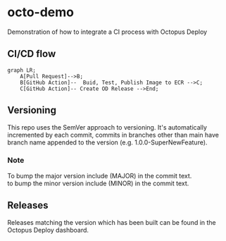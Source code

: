 # octo-demo
Demonstration of how to integrate a CI process with Octopus Deploy

## CI/CD flow
```mermaid
graph LR;
    A[Pull Request]-->B;
    B[GitHub Action]--  Buid, Test, Publish Image to ECR -->C;
    C[GitHub Action]-- Create OD Release -->End;
```

## Versioning
This repo uses the SemVer approach to versioning. It's automatically incremented by each commit, commits in branches other than main have branch name appended to the version (e.g. 1.0.0-SuperNewFeature).

### Note
To bump the major version include (MAJOR) in the commit text.\
to bump the minor version include (MINOR) in the commit text.

## Releases
Releases matching the version which has been built can be found in the Octopus Deploy dashboard.
